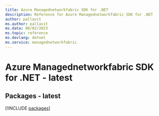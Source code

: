 ```yaml
---
title: Azure Managednetworkfabric SDK for .NET
description: Reference for Azure Managednetworkfabric SDK for .NET
author: pallavit
ms.author: pallavit
ms.data: 08/02/2023
ms.topic: reference
ms.devlang: dotnet
ms.service: managednetworkfabric
---
```

# Azure Managednetworkfabric SDK for .NET - latest
## Packages - latest
[!INCLUDE [packages](managednetworkfabric-index.md)]